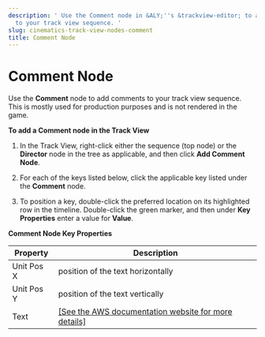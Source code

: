 ```yaml
---
description: ' Use the Comment node in &ALY;''s &trackview-editor; to add comments
  to your track view sequence. '
slug: cinematics-track-view-nodes-comment
title: Comment Node
---
```

# Comment Node<a name="cinematics-track-view-nodes-comment"></a>

Use the **Comment** node to add comments to your track view sequence\. This is mostly used for production purposes and is not rendered in the game\.

**To add a Comment node in the Track View**

1. In the Track View, right\-click either the sequence \(top node\) or the **Director** node in the tree as applicable, and then click **Add Comment Node**\.

1. For each of the keys listed below, click the applicable key listed under the **Comment** node\. 

1. To position a key, double\-click the preferred location on its highlighted row in the timeline\. Double\-click the green marker, and then under **Key Properties** enter a value for **Value**\.

 


**Comment Node Key Properties**  

| Property | Description | 
| --- | --- | 
| Unit Pos X | position of the text horizontally | 
| Unit Pos Y | position of the text vertically | 
| Text | [\[See the AWS documentation website for more details\]](http://docs.aws.amazon.com/lumberyard/latest/userguide/cinematics-track-view-nodes-comment.html) | 